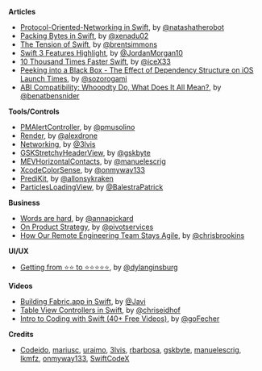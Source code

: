 
**Articles**

* [Protocol-Oriented-Networking in Swift](https://www.natashatherobot.com/protocol-oriented-networking-in-swift/), by [@natashatherobot](https://twitter.com/natashatherobot)
* [Packing Bytes in Swift](http://www.russbishop.net/packing-bytes-in-swift), by [@xenadu02](https://twitter.com/xenadu02)
* [The Tension of Swift](http://inessential.com/2016/05/14/the_tension_of_swift), by [@brentsimmons](https://twitter.com/brentsimmons)
* [Swift 3 Features Highlight](https://medium.com/the-traveled-ios-developers-guide/swift-3-feature-highlight-c38f94359731#.it6sex1iw), by [@JordanMorgan10](https://twitter.com/JordanMorgan10)
* [10 Thousand Times Faster Swift](https://medium.com/@icex33/10-thousand-times-faster-swift-737b1accd973#.g0slzoc2u), by [@iceX33](https://twitter.com/iceX33)
* [Peeking into a Black Box - The Effect of Dependency Structure on iOS Launch Times](https://engineering.tumblr.com/post/144507330193/peeking-into-a-black-box-the-effect-of), by [@sozorogami](https://twitter.com/sozorogami)
* [ABI Compatibility: Whoopdty Do, What Does It All Mean?](http://www.bensnider.com/abi-compatibility-whoopdty-do-what-does-it-all-mean.html), by [@benatbensnider](https://twitter.com/benatbensnider)

**Tools/Controls**

* [PMAlertController](https://github.com/Codeido/PMAlertController), by [@pmusolino](https://twitter.com/pmusolino)
* [Render](https://github.com/alexdrone/Render), by [@alexdrone](https://github.com/alexdrone)
* [Networking](https://github.com/3lvis/Networking), by [@3lvis](https://twitter.com/3lvis)
* [GSKStretchyHeaderView](https://github.com/gskbyte/GSKStretchyHeaderView), by [@gskbyte](https://twitter.com/gskbyte)
* [MEVHorizontalContacts](https://github.com/manuelescrig/MEVHorizontalContacts), by [@manuelescrig](https://twitter.com/manuelescrig)
* [XcodeColorSense](https://github.com/onmyway133/XcodeColorSense), by [@onmyway133](https://twitter.com/onmyway133)
* [PrediKit](https://github.com/TheKrakenDev/PrediKit), by [@allonsykraken](https://twitter.com/allonsykraken)
* [ParticlesLoadingView](https://github.com/BalestraPatrick/ParticlesLoadingView), by [@BalestraPatrick](https://twitter.com/BalestraPatrick)

**Business**

* [Words are hard](https://slackhq.com/words-are-hard-aabafc490d04), by [@annapickard](https://twitter.com/annapickard)
* [On Product Strategy](http://pivot.uk.com/on-product-strategy/), by [@pivotservices](https://twitter.com/pivotservices)
* [How Our Remote Engineering Team Stays Agile](https://www.helpscout.net/blog/agile-remote-teams/), by [@chrisbrookins](https://twitter.com/chrisbrookins)

**UI/UX**

* [Getting from ⭐️⭐️ to ⭐️⭐️⭐️⭐️⭐️](https://m.signalvnoise.com/getting-from-️-️-to-️-️-️-️-️-c65cc3bb7cb1), by [@dylanginsburg](https://twitter.com/dylanginsburg)

**Videos**

* [Building Fabric.app in Swift](https://realm.io/news/slug-javi-soto-building-fabric-in-swift/), by [@Javi](https://twitter.com/Javi)
* [Table View Controllers in Swift](https://realm.io/news/tryswift-chris-eidhof-table-view-controllers-swift/), by [@chriseidhof](https://twitter.com/chriseidhof)
* [Intro to Coding with Swift (40+ Free Videos)](http://swiftschool.io/course/intro-to-coding-with-swift/), by [@goFecher](https://twitter.com/goFecher)

**Credits**

* [Codeido](https://github.com/Codeido), [mariusc](https://github.com/mariusc), [uraimo](https://github.com/uraimo), [3lvis](https://github.com/3lvis), [rbarbosa](https://github.com/rbarbosa), [gskbyte](https://github.com/gskbyte), [manuelescrig](https://github.com/manuelescrig), [lkmfz](https://github.com/lkmfz), [onmyway133](https://github.com/onmyway133), [SwiftCodeX](https://github.com/swiftcodex)
